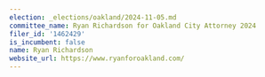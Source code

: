 ```yaml
---
election: _elections/oakland/2024-11-05.md
committee_name: Ryan Richardson for Oakland City Attorney 2024
filer_id: '1462429'
is_incumbent: false
name: Ryan Richardson
website_url: https://www.ryanforoakland.com/
---
```

